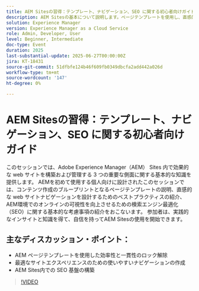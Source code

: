 ```yaml
---
title: AEM Sitesの習得：テンプレート、ナビゲーション、SEO に関する初心者向けガイド
description: AEM Sitesの基本について説明します。ページテンプレートを使用し、直感的なナビゲーションを設計し、主要な SEO プラクティスを適用して可視性とサイトのパフォーマンスを高める方法を説明します。
solution: Experience Manager
version: Experience Manager as a Cloud Service
role: Admin, Developer, User
level: Beginner, Intermediate
doc-type: Event
duration: 2025
last-substantial-update: 2025-06-27T00:00:00Z
jira: KT-18431
source-git-commit: 51dfbfe124b46f609fb0349dbcfa2add442a026d
workflow-type: tm+mt
source-wordcount: '147'
ht-degree: 0%

---
```



# AEM Sitesの習得：テンプレート、ナビゲーション、SEO に関する初心者向けガイド

このセッションでは、Adobe Experience Manager（AEM） Sites 内で効果的な web サイトを構築および管理する 3 つの重要な側面に関する基本的な知識を提供します。 AEMを初めて使用する個人向けに設計されたこのセッションでは、コンテンツ作成のブループリントとなるページテンプレートの説明、直感的な web サイトナビゲーションを設計するためのベストプラクティスの紹介、AEM環境でのオンラインの可視性を向上させるための検索エンジン最適化（SEO）に関する基本的な考慮事項の紹介をおこないます。 参加者は、実践的なインサイトと知識を得て、自信を持ってAEM Sitesの使用を開始できます。

## 主なディスカッション・ポイント：

* AEM ページテンプレートを使用した効率性と一貫性のロック解除
* 最適なサイトエクスペリエンスのための使いやすいナビゲーションの作成
* AEM Sites内での SEO 基盤の構築

>[!VIDEO](https://video.tv.adobe.com/v/3464298/?learn=on&enablevpops)
